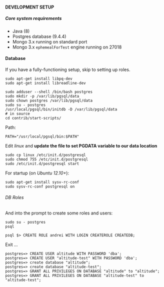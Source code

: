 #### DEVELOPMENT SETUP

##### Core system requirements

* Java (8)
* Postgres database (9.4.4)
* Mongo 3.x running on standard port
* Mongo 3.x `ephemealForTest` engine running on 27018 

#### Database

If you have a fully-functioning setup, skip to setting up roles.
    
    sudo apt-get install libpq-dev
    sudo apt-get install libreadline-dev

    sudo adduser --shell /bin/bash postgres
    sudo mkdir -p /var/lib/pgsql/data
    sudo chown postgres /var/lib/pgsql/data
    sudo su - postgres
    /usr/local/pgsql/bin/initdb -D /var/lib/pgsql/data
    # in source
    cd contrib/start-scripts/
    
Path:

    PATH="/usr/local/pgsql/bin:$PATH"

Edit _linux_ and **update the file to set PGDATA variable to our data location**
    
    sudo cp linux /etc/init.d/postgresql
    sudo chmod 755 /etc/init.d/postgresql
    sudo /etc/init.d/postgresql start
    
For startup (on _Ubuntu 12.10+_):

    sudo apt-get install sysv-rc-conf
    sudo sysv-rc-conf postgresql on

###### DB Roles

And into the prompt to create some roles and users:
    
    sudo su - postgres
    psql
    
    psql $> CREATE ROLE andrei WITH LOGIN CREATEROLE CREATEDB;
    
Exit ...

    postgres=> CREATE USER altitude WITH PASSWORD 'dba';
    postgres=> CREATE USER "altitude-test" WITH PASSWORD 'dba';
    postgres=> create database "altitude";
    postgres=> create database "altitude-test";
    postgres=> GRANT ALL PRIVILEGES ON DATABASE "altitude" to "altitude";
    postgres=> GRANT ALL PRIVILEGES ON DATABASE "altitude-test" to "altitude-test";
